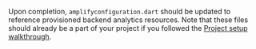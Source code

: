 Upon completion, `amplifyconfiguration.dart` should be updated to reference provisioned backend analytics resources. Note that these files should already be a part of your project if you followed the [Project setup walkthrough](~/lib/project-setup/create-application.md).

